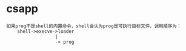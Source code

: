 # csapp
```linux> ./prog
如果prog不是shell的内置命令，shell会认为prog是可执行目标文件，调用顺序为：
    shell->execve->loader   
                  |  
                  -> prog
```

